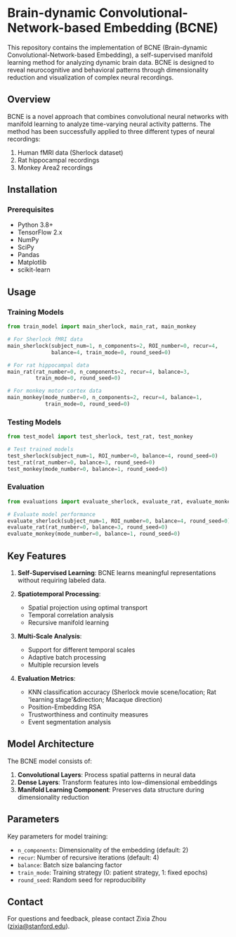 # Brain-dynamic Convolutional-Network-based Embedding (BCNE)

This repository contains the implementation of BCNE (Brain-dynamic Convolutional-Network-based Embedding), a self-supervised manifold learning method for analyzing dynamic brain data. BCNE is designed to reveal neurocognitive and behavioral patterns through dimensionality reduction and visualization of complex neural recordings.

## Overview

BCNE is a novel approach that combines convolutional neural networks with manifold learning to analyze time-varying neural activity patterns. The method has been successfully applied to three different types of neural recordings:

1. Human fMRI data (Sherlock dataset)
2. Rat hippocampal recordings
3. Monkey Area2 recordings

## Installation

### Prerequisites

- Python 3.8+
- TensorFlow 2.x
- NumPy
- SciPy
- Pandas
- Matplotlib
- scikit-learn


## Usage

### Training Models

```python
from train_model import main_sherlock, main_rat, main_monkey

# For Sherlock fMRI data
main_sherlock(subject_num=1, n_components=2, ROI_number=0, recur=4, 
              balance=4, train_mode=0, round_seed=0)

# For rat hippocampal data
main_rat(rat_number=0, n_components=2, recur=4, balance=3, 
         train_mode=0, round_seed=0)

# For monkey motor cortex data
main_monkey(mode_number=0, n_components=2, recur=4, balance=1, 
            train_mode=0, round_seed=0)
```

### Testing Models

```python
from test_model import test_sherlock, test_rat, test_monkey

# Test trained models
test_sherlock(subject_num=1, ROI_number=0, balance=4, round_seed=0)
test_rat(rat_number=0, balance=3, round_seed=0)
test_monkey(mode_number=0, balance=1, round_seed=0)
```

### Evaluation

```python
from evaluations import evaluate_sherlock, evaluate_rat, evaluate_monkey

# Evaluate model performance
evaluate_sherlock(subject_num=1, ROI_number=0, balance=4, round_seed=0)
evaluate_rat(rat_number=0, balance=3, round_seed=0)
evaluate_monkey(mode_number=0, balance=1, round_seed=0)
```

## Key Features

1. **Self-Supervised Learning**: BCNE learns meaningful representations without requiring labeled data.

2. **Spatiotemporal Processing**:
   - Spatial projection using optimal transport
   - Temporal correlation analysis
   - Recursive manifold learning

3. **Multi-Scale Analysis**:
   - Support for different temporal scales
   - Adaptive batch processing
   - Multiple recursion levels

4. **Evaluation Metrics**:
   - KNN classification accuracy (Sherlock movie scene/location; Rat 'learning stage'&direction; Macaque direction)
   - Position-Embedding RSA
   - Trustworthiness and continuity measures
   - Event segmentation analysis

## Model Architecture

The BCNE model consists of:

1. **Convolutional Layers**: Process spatial patterns in neural data
2. **Dense Layers**: Transform features into low-dimensional embeddings
3. **Manifold Learning Component**: Preserves data structure during dimensionality reduction

## Parameters

Key parameters for model training:

- `n_components`: Dimensionality of the embedding (default: 2)
- `recur`: Number of recursive iterations (default: 4)
- `balance`: Batch size balancing factor
- `train_mode`: Training strategy (0: patient strategy, 1: fixed epochs)
- `round_seed`: Random seed for reproducibility


## Contact

For questions and feedback, please contact Zixia Zhou (zixia@stanford.edu).
